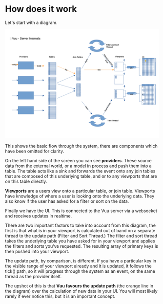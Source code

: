 # How does it work

Let's start with a diagram.

![](./diagrams-server-internals.png)

This shows the basic flow through the system, there are components which have been omitted for clarity.

On the left hand side of the screen you can see **providers**. These source data from the external world, or a model in process
and push them into a table. The table acts like a sink and forwards the event onto any join tables that are composed of
this underlying table, and or to any viewports that are on this table directly.

**Viewports** are a users view onto a particular table, or join table. Viewports have knowledge of where a user is looking
onto the underlying data. They also know if the user has asked for a filter or sort on the data.

Finally we have the UI. This is connected to the Vuu server via a websocket and receives updates in realtime.

There are two important factors to take into account from this diagram, the first is that what is in your viewport is calculated
out of band on a separate thread to the update path (Filter and Sort Thread.) The filter and sort thread takes the underlying
table you have asked for in your viewport and applies the filters and sorts you've requested. The resulting array of
primary keys is then pushed into your viewport.

The update path, by comparison, is different. If you have a particular key in the visible range of your viewport already
and it is updated, it follows the tick() path, so it will progress through the system as an event, on the same thread
as the provider itself.

The upshot of this is that **Vuu favours the update path** (the orange line in the diagram) over the calculation of new data in your UI. You will most
likely rarely if ever notice this, but it is an important concept.
